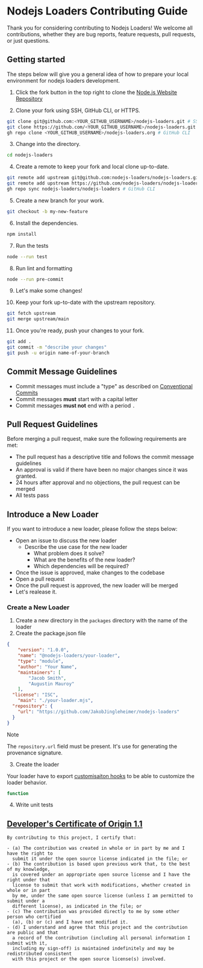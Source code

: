 # Nodejs Loaders Contributing Guide

Thank you for considering contributing to Nodejs Loaders! We welcome all contributions, whether they are bug reports, feature requests, pull requests, or just questions.

## Getting started

The steps below will give you a general idea of how to prepare your local environment for nodejs loaders development.

1. Click the fork button in the top right to clone the [Node.js Website Repository](https://github.com/nodejs-loaders/nodejs-loaders/fork)

2. Clone your fork using SSH, GitHub CLI, or HTTPS.
```bash
git clone git@github.com:<YOUR_GITHUB_USERNAME>/nodejs-loaders.git # SSH
git clone https://github.com/<YOUR_GITHUB_USERNAME>/nodejs-loaders.git # HTTPS
gh repo clone <YOUR_GITHUB_USERNAME>/nodejs-loaders.org # GitHub CLI
```

3. Change into the directory.
```bash
cd nodejs-loaders
```

4. Create a remote to keep your fork and local clone up-to-date.
```bash
git remote add upstream git@github.com:nodejs-loaders/nodejs-loaders.git # SSH
git remote add upstream https://github.com/nodejs-loaders/nodejs-loaders.git # HTTPS
gh repo sync nodejs-loaders/nodejs-loaders # GitHub CLI
```

5. Create a new branch for your work.
```bash
git checkout -b my-new-feature
```

6. Install the dependencies.
```bash
npm install
```

7. Run the tests
```bash
node --run test
```

8. Run lint and formatting
```bash
node --run pre-commit
```

9. Let's make some changes!

10. Keep your fork up-to-date with the upstream repository.
```bash
git fetch upstream
git merge upstream/main
```

11. Once you're ready, push your changes to your fork.
```bash
git add .
git commit -m "describe your changes"
git push -u origin name-of-your-branch
```

## Commit Message Guidelines

- Commit messages must include a "type" as described on [Conventional Commits](https://www.conventionalcommits.org/en/v1.0.0/)
- Commit messages **must** start with a capital letter
- Commit messages **must not** end with a period `.`

## Pull Request Guidelines

Before merging a pull request, make sure the following requirements are met:

- The pull request has a descriptive title and follows the commit message guidelines
- An approval is valid if there have been no major changes since it was granted.
- 24 hours after approval and no objections, the pull request can be merged
- All tests pass

## Introduce a New Loader

If you want to introduce a new loader, please follow the steps below:

- Open an issue to discuss the new loader
  - Describe the use case for the new loader
	- What problem does it solve?
	- What are the benefits of the new loader?
	- Which dependencies will be required?
- Once the issue is approved, make changes to the codebase
- Open a pull request
- Once the pull request is approved, the new loader will be merged
- Let's realease it.

### Create a New Loader

1. Create a new directory in the `packages` directory with the name of the loader
2. Create the package.json file
```json
{
	"version": "1.0.0",
	"name": "@nodejs-loaders/your-loader",
	"type": "module",
	"author": "Your Name",
	"maintainers": [
		"Jacob Smith",
		"Augustin Mauroy"
	],
  "license": "ISC",
	"main": "./your-loader.mjs",
  "repository": {
    "url": "https://github.com/JakobJingleheimer/nodejs-loaders"
  }
}
```

> [!NOTE]
> The `repository.url` field must be present. It's use for generating the provenance signature.

3. Create the loader

Your loader have to export [customisaiton hooks](https://nodejs.org/api/module.html#customization-hooks) to be able to customize the loader behavior.

```js
function
```

4. Write unit tests

## [Developer's Certificate of Origin 1.1](https://developercertificate.org)

```
By contributing to this project, I certify that:

- (a) The contribution was created in whole or in part by me and I have the right to
  submit it under the open source license indicated in the file; or
- (b) The contribution is based upon previous work that, to the best of my knowledge,
  is covered under an appropriate open source license and I have the right under that
  license to submit that work with modifications, whether created in whole or in part
  by me, under the same open source license (unless I am permitted to submit under a
  different license), as indicated in the file; or
- (c) The contribution was provided directly to me by some other person who certified
  (a), (b) or (c) and I have not modified it.
- (d) I understand and agree that this project and the contribution are public and that
  a record of the contribution (including all personal information I submit with it,
  including my sign-off) is maintained indefinitely and may be redistributed consistent
  with this project or the open source license(s) involved.
```
